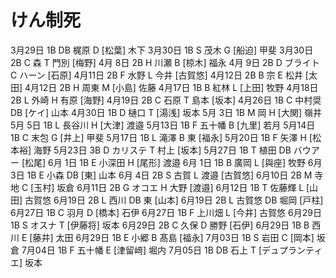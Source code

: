 # けん制死

3月29日 1B DB 梶原     D [松葉] 木下
3月30日 1B  S 茂木     G [船迫] 甲斐
3月30日 2B  C 森       T 門別 [梅野]
4月 8日 2B  H 川瀬     B [椋木] 福永
4月 9日 2B  D ブライト C ハーン [石原]
4月11日 2B  F 水野     L 今井 [古賀悠]
4月12日 2B  B 宗       E 松井 [太田]
4月12日 2B  H 周東     M [小島] 佐藤
4月17日 1B  B 紅林     L [上田] 牧野
4月18日 2B  L 外崎     H 有原 [海野]
4月19日 2B  C 石原     T 島本 [坂本]
4月26日 1B  C 中村奨  DB [ケイ] 山本
4月30日 1B  D 樋口     T [湯浅] 坂本
5月 3日 1B  M 岡       H [大関] 嶺井
5月 5日 1B  L 長谷川   H [大津] 渡邉
5月13日 1B  F 五十幡   B [九里] 若月
5月14日 1B  C 末包     G [井上] 甲斐
5月17日 1B  L 滝澤     B 東 [福永]
5月20日 1B  F 矢澤     H [松本裕] 海野
5月23日 3B  D カリステ T 村上 [坂本]
5月27日 1B  T 植田    DB バウアー [松尾]
6月 1日 1B  E 小深田   H [尾形] 渡邉
6月 1日 1B  B 廣岡     L [與座] 牧野
6月 3日 1B  E 小森    DB [東] 山本
6月 4日 2B  S 古賀     L 渡邉 [古賀悠]
6月10日 2B  M 寺地     C [玉村] 坂倉
6月11日 2B  G オコエ   H 大野 [渡邉]
6月12日 1B  T 佐藤輝   L [山田] 古賀悠
6月19日 2B  L 西川    DB 東 [山本]
6月19日 2B  L 古賀悠  DB 堀岡 [戸柱]
6月27日 1B  C 羽月     D [橋本] 石伊
6月27日 1B  F 上川畑   L [今井] 古賀悠
6月29日 1B  S オスナ   T [伊藤将] 坂本
6月29日 2B  C 久保     D 勝野 [石伊]
6月29日 1B  B 西川     E [藤井] 太田
6月29日 1B  E 小郷     B 髙島 [福永]
7月03日 1B  S 岩田     C [岡本] 坂倉
7月04日 1B  F 五十幡   E [津留﨑] 堀内
7月05日 1B DB 石上     T [デュプランティエ] 坂本